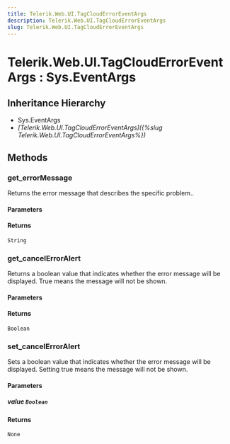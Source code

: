 ```yaml
---
title: Telerik.Web.UI.TagCloudErrorEventArgs
description: Telerik.Web.UI.TagCloudErrorEventArgs
slug: Telerik.Web.UI.TagCloudErrorEventArgs
---
```


# Telerik.Web.UI.TagCloudErrorEventArgs : Sys.EventArgs

## Inheritance Hierarchy

* Sys.EventArgs
* *[Telerik.Web.UI.TagCloudErrorEventArgs]({%slug Telerik.Web.UI.TagCloudErrorEventArgs%})*


## Methods

###  get_errorMessage

Returns the error message that describes the specific problem.. 

#### Parameters

#### Returns

`String` 

### get_cancelErrorAlert

Returns a boolean value that indicates whether the error message will be displayed. True means the message will not be shown. 

#### Parameters

#### Returns

`Boolean` 

### set_cancelErrorAlert

Sets a boolean value that indicates whether the error message will be displayed. Setting true means the message will not be shown. 

#### Parameters

##### value `Boolean`

#### Returns

`None` 

